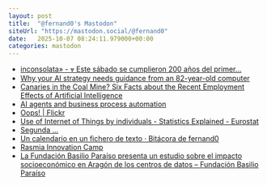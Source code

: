 ```yaml
---
layout: post
title:  "@fernand0's Mastodon"
siteUrl: "https://mastodon.social/@fernand0"
date:   2025-10-07 08:24:11.979000+00:00
categories: mastodon
---
```

*  [inconsolata» - ⩔
Este sábado se cumplieron 200 años del primer... ](https://inconsolata.com/post/796041243262124032/tren20)
*  [Why your AI strategy needs guidance from an 82-year-old computer ](https://bigthink.com/business/why-your-ai-strategy-needs-guidance-from-an-82-year-old-computer)
*  [Canaries in the Coal Mine? Six Facts about the Recent Employment Effects of Artificial Intelligence ](https://digitaleconomy.stanford.edu/publications/canaries-in-the-coal-mine)
*  [AI agents and business process automation ](https://www.deloitte.com/us/en/what-we-do/capabilities/applied-artificial-intelligence/articles/ai-agents-in-collaborative-automation.htm)
*  [Oops! \| Flickr ](https://www.flickr.com/photos/fernand0/54823183458)
*  [Use of Internet of Things by individuals - Statistics Explained - Eurostat   ](https://ec.europa.eu/eurostat/statistics-explained/index.php?title=Use_of_Internet_of_Things_by_individuals)
*  [Segunda … ](https://avecesunafoto.wordpress.com/2025/10/06/segunda)
*  [Un calendario en un fichero de texto · Bitácora de fernand0 ](https://blog.elmundoesimperfecto.com/2025/10/06/calendarios)
*  [Rasmia Innovation Camp ](https://idia.es/rasmia-innovation-camp)
*  [La Fundación Basilio Paraíso presenta un estudio sobre el impacto socioeconómico en Aragón de los centros de datos – Fundación Basilio Paraíso ](https://www.basilioparaiso.com/la-fundacion-basilio-paraiso-presenta-un-estudio-sobre-el-impacto-socioeconomico-en-aragon-de-los-centros-de-datos)

